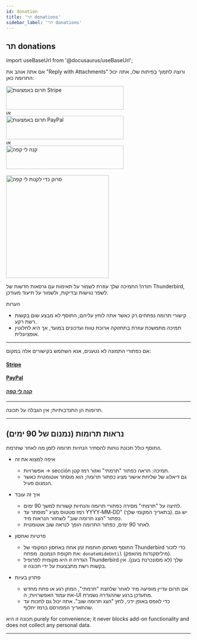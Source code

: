 ```yaml
---
id: donation
title: 'תר donations'
sidebar_label: 'תר donations'
---
```


## תר donations

import useBaseUrl from '@docusaurus/useBaseUrl';

אם אתה אוהב את "Reply with Attachments" ורוצה לתמוך בפיתוח שלו, אתה יכול התרומה כאן:

<div className="donate-buttons" style={{ display: 'flex', flexDirection: 'column', alignItems: 'center', gap: '12px', margin: '12px 0' }}>
  <a href="https://buy.stripe.com/9B66oB3FDdbx2f2awK33W00" target="_blank" rel="noopener noreferrer"
     style={{ display: 'inline-block', width: '320px', maxWidth: '90vw', height: '64px' }}>
    <img src={useBaseUrl('/img/stripe-donate-button.svg')} alt="תרום באמצעות Stripe" width="320" height="64"
         style={{ width: '100%', height: '100%', objectFit: 'contain', display: 'block' }} />
  </a>
  <div style={{ opacity: 0.7, fontSize: '0.9rem' }}>או</div>
  <a href="https://www.paypal.com/donate/?hosted_button_id=L2NQXHB7FQ5FJ" target="_blank" rel="noopener noreferrer"
     style={{ display: 'inline-block', width: '320px', maxWidth: '90vw', height: '64px' }}>
    <img src={useBaseUrl('/img/paypal-donate-button.svg')} alt="תרום באמצעות PayPal" width="320" height="64"
         style={{ width: '100%', height: '100%', objectFit: 'contain', display: 'block' }} />
  </a>
  <div style={{ opacity: 0.7, fontSize: '0.9rem' }}>או</div>
  <a href="https://buymeacoffee.com/bitranox" target="_blank" rel="noopener noreferrer"
     style={{ display: 'inline-block', width: '320px', maxWidth: '90vw', height: '64px' }}>
    <img src={useBaseUrl('/img/buymeacoffee-donate-button.svg')} alt="קנה לי קפה" width="320" height="64"
         style={{ width: '100%', height: '100%', objectFit: 'contain', display: 'block' }} />
  </a>
</div>
<br />

<div className="donate-buttons" style={{ display: 'flex', flexDirection: 'column', alignItems: 'center', gap: '12px', margin: '12px 0 28px' }}>
  <a href="https://buymeacoffee.com/bitranox" target="_blank" rel="noopener noreferrer"
     style={{ display: 'inline-block', width: '320px', maxWidth: '90vw' }}>
    <img src={useBaseUrl('/img/buy_me_a_coffee_qrcode.png')} alt="סרוק כדי לקנות לי קפה"
         width="280" style={{ width: '280px', maxWidth: '100%', height: 'auto', display: 'block', margin: '0 auto' }} />
  </a>
</div>

תודה! התמיכה שלך עוזרת לשמור על תאימות עם גרסאות חדשות של Thunderbird, לשפר נגישות ובדיקות, ולשמור על תיעוד מעודכן.

הערות

- קישורי תרומה נפתחים רק כאשר אתה לוחץ עליהם; התוסף לא מבצע שום בקשות רשת רקע.
- תמיכה מתמשכת עוזרת בתחזוקה ארוכת טווח ועדכונים במועד, אך היא לחלוטין אופציונלית.

---

אם כפתורי התמונה לא נטענים, אנא השתמש בקישורים אלה במקום:

#### [Stripe](https://buy.stripe.com/9B66oB3FDdbx2f2awK33W00)

#### [PayPal](https://www.paypal.com/donate/?hosted_button_id=L2NQXHB7FQ5FJ)

#### [קנה לי קפה](https://buymeacoffee.com/bitranox)

---

תרומות הן התנדבותיות; אין הגבלה על תכונה.

---

## נראות תרומות (נמנום של 90 ימים)

התוסף כולל תכונת נוחות להסתיר הנחיות תרומה לזמן מה לאחר שתרמת.

- איפה למצוא את זה
  - אפשרויות → sección תמיכה: תראה כפתור "תרמתי" ואזור רמז קטן.
  - גם דיאלוג של שליחת אישור מציג כפתור תרומה; הוא מוסתר אוטומטית כאשר הנמנום פעיל.

- איך זה עובד
  - לחיצה על "תרמתי" מסירה כפתורי תרומה והנחיות קשורות למשך 90 ימים.
  - רמז סטטוס מציג "מוסתר עד YYYY‑MM‑DD" (בתאריך המקומי שלך). יש גם כפתור "הצג תרומה שוב" לשחזור הנראות מיד.
  - לאחר 90 ימים, כפתור התרומה הופך לנראה שוב אוטומטית.

- פרטיות ואחסון
  - התוסף מאחסן חותמת זמן אחת באחסון המקומי של Thunderbird כדי לזכור את תקופת הנמנום. מפתח: `donateHideUntil` (מיליסקנדות מהאפק).
  - הגדרה זו היא מקומית לפרופיל Thunderbird שלך (לא מסונכרנת בענן). אין בקשות רשת מתבצעות על ידי תכונה זו.

- פתרון בעיות
  - אם תרום עדיין מופיעה מיד לאחר שלחצת "תרמתי", המתן רגע או פתח מחדש את עמוד האפשרויות; ה-UI מתעדכן ברגע שההגדרה נשמרת.
  - כדי לאפס באופן ידני, לחץ "הצג תרומה שוב". אתה יכול גם לחכות עד שהתאריך המפורסם ברמז יחלוף.

תכונה זו היא purely for convenience; it never blocks add-on functionality and does not collect any personal data.

---
